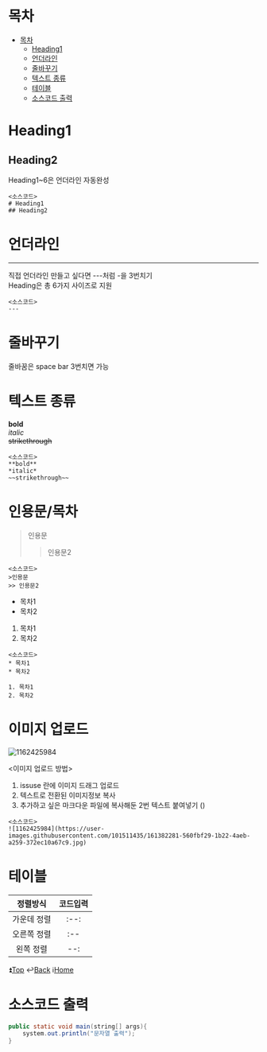 # 목차
+ [목차](#목차)
  + [Heading1](#heading1)
  + [언더라인](#언더라인)
  + [줄바꾸기](#줄바꾸기)
  + [텍스트 종류](#텍스트-종류)
  + [테이블](#테이블)
  + [소스코드 출력](#소스코드-출력)


# Heading1
## Heading2
Heading1~6은 언더라인 자동완성
```
<소스코드>
# Heading1
## Heading2
```

# 언더라인
---
직접 언더라인 만들고 싶다면 ---처럼 -을 3번치기  
Heading은 총 6가지 사이즈로 지원  
```
<소스코드>
---
```

# 줄바꾸기
줄바꿈은 space bar 3번치면 가능

# 텍스트 종류

**bold**  
*italic*   
~~strikethrough~~
```
<소스코드>
**bold**  
*italic*   
~~strikethrough~~
```

# 인용문/목차
>인용문
>> 인용문2
```
<소스코드>
>인용문
>> 인용문2
```
* 목차1
* 목차2

1. 목차1
2. 목차2
```
<소스코드>
* 목차1
* 목차2

1. 목차1
2. 목차2
```


# 이미지 업로드
![1162425984](https://user-images.githubusercontent.com/101511435/161382281-560fbf29-1b22-4aeb-a259-372ec10a67c9.jpg)

<이미지 업로드 방법>
1. issuse 란에 이미지 드래그 업로드
2. 텍스트로 전환된 이미지정보 복사
3. 추가하고 싶은 마크다운 파일에 복사해둔 2번 텍스트 붙여넣기 ()
```
<소스코드>
![1162425984](https://user-images.githubusercontent.com/101511435/161382281-560fbf29-1b22-4aeb-a259-372ec10a67c9.jpg)
```
# 테이블
|정렬방식|코드입력|
|:--:|:--:|
|가운데 정렬|:--:|
|오른쪽 정렬|:--|
|왼쪽 정렬| --:|

:arrow_double_up:[Top](#목차)    :leftwards_arrow_with_hook:[Back](https://github.com/SebinYu/TIL/tree/main/Git)    :information_source:[Home](https://github.com/SebinYu/TIL)

# 소스코드 출력
```java
public static void main(string[] args){
    system.out.println("문자열 출력");
}
```
